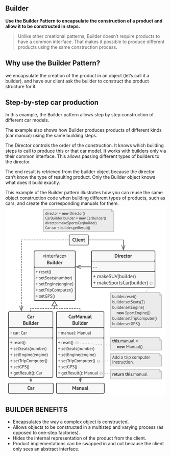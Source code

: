## Builder
**Use the Builder Pattern to encapsulate the construction of a product and allow it to be constructed in steps.**

> Unlike other creational patterns, Builder doesn’t require products to have a common interface. That makes it possible to produce different products using the same construction process.

## Why use the Builder Pattern?
we encapsulate the creation of the product in an object (let’s call it a builder), and have our client ask the builder to construct the product structure for it.

## Step-by-step car production
In this example, the Builder pattern allows step by step construction of different car models.

The example also shows how Builder produces products of different kinds (car manual) using the same building steps.

The Director controls the order of the construction. It knows which building steps to call to produce this or that car model. It works with builders only via their common interface. This allows passing different types of builders to the director.

The end result is retrieved from the builder object because the director can’t know the type of resulting product. Only the Builder object knows what does it build exactly.

This example of the Builder pattern illustrates how you can reuse the same object construction code when building different types of products, such as cars, and create the corresponding manuals for them.
![class diagram](image.png)

## BUILDER BENEFITS
- Encapsulates the way a complex object is constructed.
- Allows objects to be constructed in a multistep and varying process (as opposed to one-step factories).
- Hides the internal representation of the product from the client.
- Product implementations can be swapped in and out because the client only sees an
abstract interface.